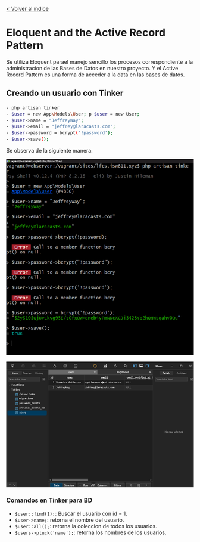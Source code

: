 [< Volver al índice](../index.md)

# Eloquent and the Active Record Pattern

Se utiliza Eloquent parael manejo sencillo los procesos correspondiente a la administracion de las Bases de Datos en nuestro proyecto.
Y el Active Record Pattern es una forma de acceder a la data en las bases de datos.

## Creando un usuario con Tinker

```bash
- php artisan tinker
- $user = new App\Models\User; p $user = new User;
- $user->name = "JeffreyWay";
- $user->email = "jeffrey@laracasts.com";
- $user->password = bcrypt('!password');
- $user->save();
```

Se observa de la siguiente manera:

![Tinker](../images/Insert-User-Tinker.png)

![TablePlus](../images/Data-TablePlus.png)

### Comandos en Tinker para BD

- `$user::find(1);`: Buscar el usuario con id = 1.
- `$user->name;`: retorna el nombre del usuario.
- `$user::all();`: retorna la coleccion de todos los usuarios.
- `$users->pluck('name');`: retorna los nombres de los usuarios.
